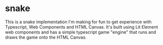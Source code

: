 # snake
This is a snake implementation I'm making for fun to get experience with Typescript, Web Components and HTML Canvas. It's built using Lit Element web components and has a simple typescript game "engine" that runs and draws the game onto the HTML Canvas.
